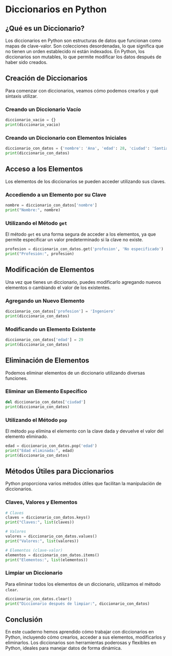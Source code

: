 # Diccionarios en Python

## ¿Qué es un Diccionario?

Los diccionarios en Python son estructuras de datos que funcionan como mapas de clave-valor. Son colecciones desordenadas, lo que significa que no tienen un orden establecido ni están indexados. En Python, los diccionarios son mutables, lo que permite modificar los datos después de haber sido creados.

## Creación de Diccionarios

Para comenzar con diccionarios, veamos cómo podemos crearlos y qué sintaxis utilizar.

### Creando un Diccionario Vacío

```python
diccionario_vacio = {}
print(diccionario_vacio)
```

### Creando un Diccionario con Elementos Iniciales

```python
diccionario_con_datos = {'nombre': 'Ana', 'edad': 28, 'ciudad': 'Santiago'}
print(diccionario_con_datos)
```

## Acceso a los Elementos

Los elementos de los diccionarios se pueden acceder utilizando sus claves.

### Accediendo a un Elemento por su Clave

```python
nombre = diccionario_con_datos['nombre']
print("Nombre:", nombre)
```

### Utilizando el Método `get`

El método `get` es una forma segura de acceder a los elementos, ya que permite especificar un valor predeterminado si la clave no existe.

```python
profesion = diccionario_con_datos.get('profesion', 'No especificado')
print("Profesión:", profesion)
```

## Modificación de Elementos

Una vez que tienes un diccionario, puedes modificarlo agregando nuevos elementos o cambiando el valor de los existentes.

### Agregando un Nuevo Elemento

```python
diccionario_con_datos['profesion'] = 'Ingeniero'
print(diccionario_con_datos)
```

### Modificando un Elemento Existente

```python
diccionario_con_datos['edad'] = 29
print(diccionario_con_datos)
```

## Eliminación de Elementos

Podemos eliminar elementos de un diccionario utilizando diversas funciones.

### Eliminar un Elemento Específico

```python
del diccionario_con_datos['ciudad']
print(diccionario_con_datos)
```

### Utilizando el Método `pop`

El método `pop` elimina el elemento con la clave dada y devuelve el valor del elemento eliminado.

```python
edad = diccionario_con_datos.pop('edad')
print("Edad eliminada:", edad)
print(diccionario_con_datos)
```

## Métodos Útiles para Diccionarios

Python proporciona varios métodos útiles que facilitan la manipulación de diccionarios.

### Claves, Valores y Elementos

```python
# Claves
claves = diccionario_con_datos.keys()
print("Claves:", list(claves))

# Valores
valores = diccionario_con_datos.values()
print("Valores:", list(valores))

# Elementos (clave-valor)
elementos = diccionario_con_datos.items()
print("Elementos:", list(elementos))
```

### Limpiar un Diccionario

Para eliminar todos los elementos de un diccionario, utilizamos el método `clear`.

```python
diccionario_con_datos.clear()
print("Diccionario después de limpiar:", diccionario_con_datos)
```

## Conclusión

En este cuaderno hemos aprendido cómo trabajar con diccionarios en Python, incluyendo cómo crearlos, acceder a sus elementos, modificarlos y eliminarlos. Los diccionarios son herramientas poderosas y flexibles en Python, ideales para manejar datos de forma dinámica.